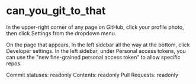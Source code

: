 # can_you_git_to_that



In the upper-right corner of any page on GitHub, click your profile photo, then click Settings from the dropdown menu. 

On the page that appears, In the left sidebar all the way at the bottom, click Developer settings. In the left sidebar, under Personal access tokens, you can use the "new fine-grained personal access token" to allow specific repos.

Commit statuses: readonly
Contents: readonly
Pull Requests: readonly